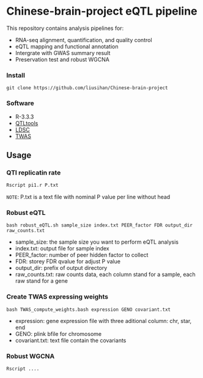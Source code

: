 Chinese-brain-project eQTL pipeline
====

This repository contains analysis pipelines for:<br>
  * RNA-seq alignment, quantification, and quality control<br>
  * eQTL mapping and functional annotation<br>
  * Intergrate with GWAS summary result<br>
  * Preservation test and robust WGCNA<br>


### Install
```Linux
git clone https://github.com/liusihan/Chinese-brain-project
```

### Software
  * R-3.3.3
  * [QTLtools](https://qtltools.github.io/qtltools/)
  * [LDSC](https://github.com/bulik/ldsc)
  * [TWAS](http://gusevlab.org/projects/fusion/#jointconditional-tests-and-plots)



## Usage

### QTl replicatin rate
```R
Rscript pi1.r P.txt
```
`NOTE`: P.txt is a text file with nominal P value per line without head


### Robust eQTL
```Linux
bash robust_eQTL.sh sample_size index.txt PEER_factor FDR output_dir raw_counts.txt
```
* sample_size: the sample size you want to perform eQTL analysis
* index.txt: output file for sample index
* PEER_factor: number of peer hidden factor to collect
* FDR: storey FDR qvalue for adjust P value
* output_dir: prefix of output directory
* raw_counts.txt: raw counts data, each column stand for a sample, each raw stand for a gene


### Create TWAS expressing weights
```Linux
bash TWAS_compute_weights.bash expression GENO covariant.txt
```
* expression: gene expression file with three aditional column: chr, star, end
* GENO: plink bfile for chromosome
* covariant.txt: text file contain the covariants
  
### Robust WGCNA
```R
Rscript ....
```
